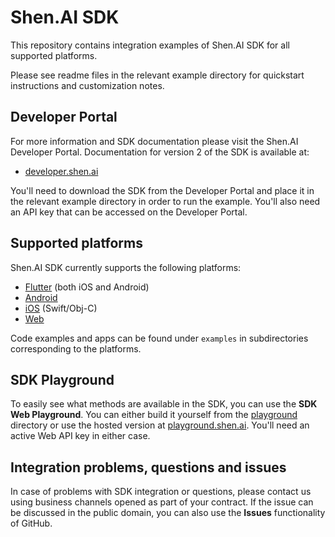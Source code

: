 # Shen.AI SDK

This repository contains integration examples of Shen.AI SDK for all supported platforms.

Please see readme files in the relevant example directory for quickstart instructions and customization notes.

## Developer Portal

For more information and SDK documentation please visit the Shen.AI Developer Portal. Documentation for version 2 of the SDK is available at:

- [developer.shen.ai](https://developer.shen.ai)

You'll need to download the SDK from the Developer Portal and place it in the relevant example directory in order to run the example. You'll also need an API key that can be accessed on the Developer Portal.

## Supported platforms

Shen.AI SDK currently supports the following platforms:

- [Flutter](./examples/flutter/) (both iOS and Android)
- [Android](./examples/android/)
- [iOS](./examples/ios/) (Swift/Obj-C)
- [Web](./examples/web/)

Code examples and apps can be found under `examples` in subdirectories corresponding to the platforms.

## SDK Playground

To easily see what methods are available in the SDK, you can use the **SDK Web Playground**. You can either build it yourself from the [playground](./playground) directory or use the hosted version at [playground.shen.ai](https://playground.shen.ai). You'll need an active Web API key in either case.

## Integration problems, questions and issues

In case of problems with SDK integration or questions, please contact us using business channels opened as part of your contract. If the issue can be discussed in the public domain, you can also use the **Issues** functionality of GitHub.
